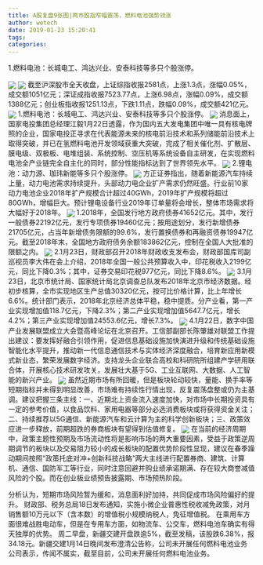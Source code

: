 ```yaml
---
title: A股复盘9张图|两市股指窄幅震荡，燃料电池强势领涨
author: wetech
date: 2019-01-23 15:20:41
tags: 
categories: 
---
```

1.燃料电池：长城电工、鸿达兴业、安泰科技等多只个股涨停。
<!-- more -->
<img align="center" border="0" src="https://imgcdn.yicai.com/uppics/images/2019/01/3c1f092263cfff885989b9f4126ffaf2.jpg" />
<img align="center" border="0" src="https://imgcdn.yicai.com/uppics/images/2019/01/a93c493c7ae9c55d165b3e88ae9a5525.jpg" />
截至沪深股市全天收盘，上证综指收报2581点，上涨1.3点，涨幅0.05%，成交额1051亿元；深证成指收报7523.77点，上涨6.98点，涨幅0.09%，成交额1388亿元；创业板指收报1251.13点，下跌1.11点，跌幅0.09%，成交额421亿元。
<img align="center" border="0" src="https://imgcdn.yicai.com/uppics/images/2019/01/53d97103ba5712d3020309eff03044cf.jpg" />
1.燃料电池：长城电工、鸿达兴业、安泰科技等多只个股涨停。
<img align="center" border="0" src="https://imgcdn.yicai.com/uppics/images/2019/01/ced7291ad8ee174e36124d0158a220cc.jpg" />
消息面上，国家电投集团总经理江毅1月22日透露，作为国内五大发电集团中唯一具有核电牌照的企业，国家电投正寻求在代表能源未来的核电前沿技术和系列储能前沿技术上取得突破，并已在氢燃料电池开发领域获重大突破，完成了相关催化剂、扩散层、膜电级、双极板、电堆组装、系统控制、空压机等系统设备自主研发，在实现燃料电池全产业链完全自主化的同时，部分性能指标达到了世界领先水平。
<img align="center" border="0" src="https://imgcdn.yicai.com/uppics/images/2019/01/289d73558d41d4ad3b4d5d8dc0a42940.jpg" />
2.锂电池：动力源、珈玮新能等多只个股涨停。
<img align="center" border="0" src="https://imgcdn.yicai.com/uppics/images/2019/01/e64279f467a9519e9fa7b222a0028b5d.jpg" />
方正证券指出，随着新能源汽车持续上量，动力电池需求持续提升，头部动力电企业扩产需求仍然旺盛。行业前10家动力电池企业2018年扩产规模合计超过40GWh，2019年扩产规模将超过80GWh，增幅巨大。预计锂电设备行业2019年订单量将会增长，整体市场需求将大幅好于2018年。
<img align="center" border="0" src="https://imgcdn.yicai.com/uppics/images/2019/01/cceb2329c8a13c21b96bede18665af37.jpg" />
1.2018年，全国发行地方政府债券41652亿元。其中，发行一般债券22192亿元，发行专项债券19460亿元；按用途划分，发行新增债券21705亿元，占当年新增债务限额的99.6%，发行置换债券和再融资债券19947亿元。截至2018年末，全国地方政府债务余额183862亿元，控制在全国人大批准的限额之内。
<img align="center" border="0" src="https://imgcdn.yicai.com/uppics/images/2019/01/53cacd5f36a1f9646046201f8e0d6439.jpg" />
2.1月23日，财政部召开2018年财政收支发布会，财政部国库司副巡视员李大伟在会上介绍，2018年全国一般公共预算收入中，印花税收入2199亿元，同比下降0.3%；其中，证券交易印花税977亿元，同比下降8.6%。
<img align="center" border="0" src="https://imgcdn.yicai.com/uppics/images/2019/01/0a8c90ff3adf324e206ae74e4c40e641.jpg" />
3.1月23日，北京市统计局、国家统计局北京调查总队发布2018年北京市经济数据。经初步核算，全市实现地区生产总值30320亿元，按可比价格计算，比上年增长6.6%。统计部门表示，2018年北京经济总体平稳，稳中提质。分产业看，第一产业实现增加值118.7亿元，下降2.3%；第二产业实现增加值5647.7亿元，增长4.2%；第三产业实现增加值24553.6亿元，增长7.3%。
<img align="center" border="0" src="https://imgcdn.yicai.com/uppics/images/2019/01/f4d476b9a01310a2a2204af41e069bb4.jpg" />
4.1月22日，数字中国产业发展联盟成立大会暨高峰论坛在北京召开。工信部副部长陈肇雄对联盟工作提出建议：要发挥好融合引领作用，促进信息基础设施加快演进升级和传统基础设施智能化水平提升，推动新一代信息通信技术与实体经济深度融合，培育新应用新模式新业态，繁荣发展数字经济。支持龙头企业联合高校和科研院所组建产学研用联合体，开展核心技术研发攻关，发展壮大基于5G、工业互联网、大数据、人工智能的新兴产业。
<img align="center" border="0" src="https://imgcdn.yicai.com/uppics/images/2019/01/a8de3ef26cc4e734c231dbe4ade1eab4.jpg" />
虽然近期市场有所回暖，但是板块轮动较快，量能、换手率等短期指标并未得到明显改善，市场难有持续性行情出现，反复震荡盘整或仍为主基调。建议把握三条主线：一、近期北上资金流入速度加快，对市场中长期投资具有一定的参考价值，以食品饮料、家用电器等部分必选消费板块或将获得资金关注；二、持续推荐以5G通信、新能源汽车和云计算为主的科学创新板块；三、政策效应进一步释放，前期超跌的券商板块有望得到估值修复。
<img align="center" border="0" src="https://imgcdn.yicai.com/uppics/images/2019/01/b2dc5f5c9f2c898d67638919a7ed0120.jpg" />
在当前的经济周期中，政策主题性预期及市场流动性将是影响市场的两大重要因素，受益于政策逆周期调节的板块以及交易阻力较小的成长板块的配置优势阶段性显现，建议在春季躁动期间按照“政策托底对冲+创新科技战略”两大主线进行配置券商、建筑、计算机、通信、国防军工等行业，同时注意回避并购业绩承诺期满、存在较大商誉减值风险的个股。而在创业板业绩预告披露期、市场预热阶段。
 
 
分析认为，短期市场风险暂为缓和，消息面利好加持，共同促成市场风险偏好的提升。
财政部、税务总局18日发布通知，实施小微企业普惠性税收减免政策，对月销售额10万元以下（含本数）的增值税小规模纳税人，免征增值税。
在乘用车方面很难战胜电动车，但是在专用车方面，如物流车、公交车，燃料电池车确实有得天独厚的优势。
周二早盘，新疆交建开盘跌逾5%，截至发稿，该股跌6.38%，报34.18元。新疆交建1月14日晚间发布澄清公告称，公司未开展任何燃料电池业务
公司表示，传闻不属实，截至目前，公司未开展任何燃料电池业务。
